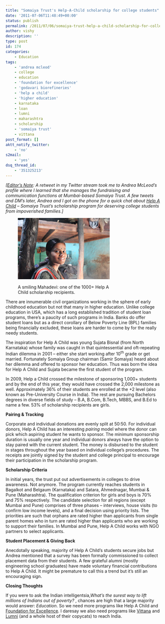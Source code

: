 ```yaml
---
title: "Somaiya Trust's Help-A-Child scholarship for college students"
date: '2011-07-06T11:48:49+00:00'
status: publish
permalink: /2011/07/06/somaiya-trust-help-a-child-scholarship-for-college-students
author: vishy
description: ''
type: post
id: 174
categories:
    - Education
tags:
    - 'andrea mcleod'
    - college
    - education
    - 'foundation for excellence'
    - 'godavari biorefineries'
    - 'help a child'
    - 'higher education'
    - karnataka
    - loan
    - lumni
    - maharashtra
    - scholarship
    - 'somaiya trust'
    - vittana
post_format: []
aktt_notify_twitter:
    - 'no'
s2mail:
    - 'yes'
dsq_thread_id:
    - '351325213'
---
```

*\[<span style="text-decoration: underline;">Editor’s Note</span>: A retweet in my Twitter stream took me to Andrea McLeod’s profile where I learned that she manages the fundraising and communication functions at Mumbai-based Somaiya Trust. A few tweets and DM’s later, Andrea and I got on the phone for a quick chat about [Help A Child](http://www.helpachild.in/home.aspx) – Somaiya Trust’s scholarship program for deserving college students from impoverished families.\]*

<figure aria-describedby="caption-attachment-176" class="wp-caption alignright" id="attachment_176" style="width: 300px">

[![](../../../../uploads/2011/07/mahadevi-5.jpg "mahadevi 5")](../../../../uploads/2011/07/mahadevi-5.jpg)<figcaption class="wp-caption-text" id="caption-attachment-176">A smiling Mahadevi: one of the 1000+ Help A Child scholarship recipients.</figcaption></figure>

There are innumerable civil organizations working in the sphere of early childhood education but not that many in higher education. Unlike college education in USA, which has a long established tradition of student loan programs, there’s a paucity of such programs in India. Banks do offer student loans but as a direct corollary of Below Poverty Line (BPL) families being financially excluded, these loans are harder to come by for the really needy students.

The inspiration for Help A Child was young Sujata Bisnal (from North Karnataka) whose family was caught in that quintessential and oft-repeating Indian dilemma in 2001 – either she start working after 10<sup>th</sup> grade or get married. Fortunately Somaiya Group chairman (Samir Somaiya) heard about her dilemma and offered to sponsor her education. Thus was born the idea for Help A Child and Sujata became the first student of the program.

In 2009, Help a Child crossed the milestone of sponsoring 1,000+ students and by the end of this year, they would have crossed the 2,000 milestone as well. Approximately 36% of their students are enrolled at the +2 level (also known as Pre-University Course in India). The rest are pursuing Bachelors degrees in diverse fields of study – B.A, B.Com, B.Tech, MBBS, and B.Ed to name a few. 53% of scholarship recipients are girls.

**Pairing &amp; Tracking**

Corporate and individual donations are evenly split at 50:50. For individual donors, Help A Child has an interesting *pairing* model where the donor can pick which aspiring student he wants to sponsor. The minimum sponsorship duration is usually one year and individual donors always have the option to stay paired with the current student. The money is disbursed to the student in stages throughout the year based on individual college’s procedures. The receipts are jointly signed by the student and college principal to encourage their participation in the scholarship program.

**Scholarship Criteria**

In initial years, the trust put out advertisements in colleges to drive awareness. Not anymore. The program currently reaches students in Bagalkot and Belgaum (Karnataka) and Satara, Ahmednagar, Mumbai &amp; Pune (Maharashtra). The qualification criterion for girls and boys is 70% and 75% respectively. The candidate selection for all regions (except Mumbai and Pune) comprises of three phases – interviews, house visits (to confirm low income levels), and a final decision using priority lists. The priorities are such that orphans are rated higher than applicants from single parent homes who in turn are rated higher than applicants who are working to support their families. In Mumbai and Pune, Help A Child works with NGO partners to select applicants.

**Student Placement &amp; Giving Back**

Anecdotally speaking, majority of Help A Child’s students secure jobs but Andrea mentioned that a survey has been formally commissioned to collect placement data from their students. A few grateful alumni (mostly engineering school graduates) have made voluntary financial contributions to Help A Child. It might be premature to call this a trend but it’s still an encouraging sign.

**Closing Thoughts**

If you were to ask the Indian intelligentsia,*What’s the surest way to lift millions of Indians out of poverty?* , chances are high that a large majority would answer: *Education*. So we need more programs like Help A Child and [Foundation for Excellence](http://ffe.org/). I daresay we also need programs like [Vittana](http://vittana.org/) and [Lumni](http://www.lumni.net/) (and a whole host of their copycats) to reach India.